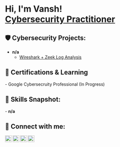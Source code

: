 <h1>Hi, I'm Vansh! <br/><a href=www.linkedin.com/in/vansh-bhardwaj-064469308">Cybersecurity Practitioner</a></h1>

<h2>🛡️ Cybersecurity Projects:</h2>

<!-- Sample Projects — Replace or add your own as you grow -->

- <b>n/a</b>  
  - [Wireshark + Zeek Log Analysis](www.linkedin.com/in/vansh-bhardwaj-064469308) <!-- Replace # with your project link -->

<h2>📄 Certifications & Learning</h2>  
  - Google Cybersecruity Professional (In Progress)  

<h2>🔧 Skills Snapshot:</h2>
  - <b>n/a</b>
<!-- - 🔐 Network Security | SIEM | Firewalls  
- 💻 PowerShell | Python | Bash  
- 🖥️ Active Directory | Windows Server  
- ☁️ Azure Fundamentals | Cloud Security Basics  
- 🔍 Vulnerability Scanning | Threat Detection  
-->

<h2> 🤳 Connect with me:</h2>

[<img align="left" alt="JoshMadakor | YouTube" width="22px" src="https://cdn.jsdelivr.net/npm/simple-icons@v3/icons/youtube.svg" />][youtube]
[<img align="left" alt="JoshMadakor | Twitter" width="22px" src="https://cdn.jsdelivr.net/npm/simple-icons@v3/icons/twitter.svg" />][twitter]
[<img align="left" alt="JoshMadakor | LinkedIn" width="22px" src="https://cdn.jsdelivr.net/npm/simple-icons@v3/icons/linkedin.svg" />][linkedin]
[<img align="left" alt="JoshMadakor | Instagram" width="22px" src="https://cdn.jsdelivr.net/npm/simple-icons@v3/icons/instagram.svg" />][instagram]

[twitter]: https://twitter.com/joshmadakor
[youtube]: https://www.youtube.com/c/joshmadakor
[instagram]: https://www.instagram.com/joshmadakor/
[linkedin]: https://linkedin.com/in/joshmadakor



<!--
**joshmadakor1/joshmadakor1** is a ✨ _special_ ✨ repository because its `README.md` (this file) appears on your GitHub profile.

Here are some ideas to get you started:

- 🔭 I’m currently working on ...
- 🌱 I’m currently learning ...
- 👯 I’m looking to collaborate on ...
- 🤔 I’m looking for help with ...
- 💬 Ask me about ...
- 📫 How to reach me: ...
- 😄 Pronouns: ...
- ⚡ Fun fact: ...
-->

